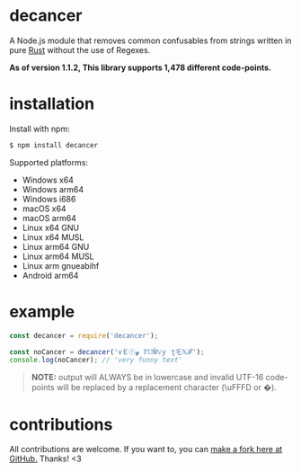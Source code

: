 # decancer
A Node.js module that removes common confusables from strings written in pure [Rust](https://rust-lang.org) without the use of Regexes.

__**As of version 1.1.2, This library supports 1,478 different code-points.**__

# installation
Install with npm:
```bash
$ npm install decancer
```

Supported platforms:
- Windows x64
- Windows arm64
- Windows i686
- macOS x64
- macOS arm64
- Linux x64 GNU
- Linux x64 MUSL
- Linux arm64 GNU
- Linux arm64 MUSL
- Linux arm gnueabihf
- Android arm64

# example
```js
const decancer = require('decancer');

const noCancer = decancer('vＥⓡ𝔂 𝔽𝕌Ňℕｙ ţ乇𝕏𝓣');
console.log(noCancer); // 'very funny text'
```
> **NOTE:** output will ALWAYS be in lowercase and invalid UTF-16 code-points will be replaced by a replacement character (\uFFFD or �).

# contributions
All contributions are welcome. If you want to, you can [make a fork here at GitHub.](https://github.com/vierofernando/decancer/fork) Thanks! &lt;3